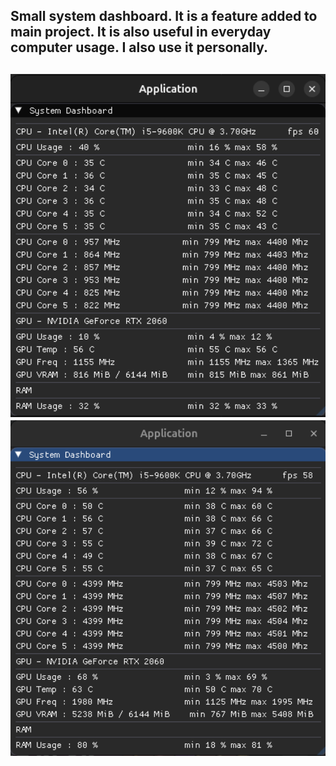 <h2><p>Small system dashboard. It is a feature added to main project. It is also useful in everyday computer usage. I also use it personally.<p><h2>

<p allign="center">
    <img src="ss/1.png" alt="1" width="600">
    <img src="ss/2.png" alt="2" width="600">
</p>

